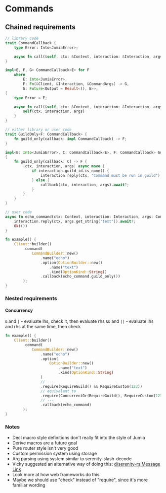 # Commands

## Chained requirements

```rust
// library code
trait CommandCallback {
    type Error: Into<JumiaError>;

    async fn call(&self, ctx: &Context, interaction: &Interaction, args: &CommandArgs) -> Result<(), Self::Error>;
}

impl<E, F, G> CommandCallback<E> for F
    where
        E: Into<JumiaError>,
        F: Fn(&Client, &Interaction, &CommandArgs) -> G,
        G: Future<Output = Result<(), E>>,
{
    type Error = E;

    async fn call(&self, ctx: &Context, interaction: &Interaction, args: &CommandArgs) -> Result<(), E> {
        self(ctx, interaction, args)
    }
}

// either library or user code
trait GuildOnly<F: CommandCallback> {
    fn guild_only(callback: impl CommandCallback) -> F;
}

impl<E: Into<JumiaError>, C: CommandCallback<E>, F: CommandCallback> GuildOnly<F> for C
{
    fn guild_only(callback: C) -> F {
        |ctx, interaction, args| async move {
            if interaction.guild_id.is_none() {
                interaction.reply(ctx, "Command must be run in guild").await?;
            } else {
                callback(ctx, interaction, args).await?;
            }
        }
    }
}

// user code
async fn echo_command(ctx: Context, interaction: Interaction, args: CommandArgs) -> Result<(), BotError> {
    interaction.reply(ctx, args.get_string("text")).await?;
    Ok(())
}

fn example() {
    Client::builder()
        .command(
            CommandBuilder::new()
                .name("echo")
                .option(OptionBuilder::new()
                    .name("text")
                    .kind(OptionKind::String))
                .callback(echo_command.guild_only())
        );
}
```

### Nested requirements

#### Concurrency

`&` and `|` - evaluate lhs, check it, then evaluate rhs
`&&` and `||` - evaluate lhs and rhs at the same time, then check

```rust
fn example() {
    Client::builder()
        .command(
            CommandBuilder::new()
                .name("echo")
                .option(
                    OptionBuilder::new()
                        .name("text")
                        .kind(OptionKind::String)
                )
                // ---
                .require(RequireGuild() && RequireCustom(123))
                // equivalent to
                .require(ConcurrentOr(RequireGuild(), RequireCustom(123)))
                // ---
                .callback(echo_command)
        );
}
```

### Notes
- Decl macro style definitions don't really fit into the style of Jumia
- Derive macros are a future goal
- Pure router style isn't very good
- Custom permission system using storage
- Arg parsing using system similar to serenity-slash-decode
- Vicky suggested an alternative way of doing this:
  [d/serenity-rs Message Link](https://discord.com/channels/381880193251409931/381880193700069377/940070735349698600)
- Look more at how web frameworks do this
- Maybe we should use "check" instead of "require", since it's more familiar wording
